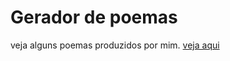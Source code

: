 # Gerador de poemas

veja alguns poemas produzidos por mim.
[veja aqui](https://gerador-mensagem.netlify.app/)
